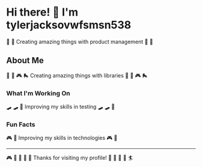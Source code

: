 # Hi there! 👋 I'm tylerjacksovwfsmsn538

🚀 🌺 Creating amazing things with product management 🚀 🌺

## About Me
🏸 🏑 🎮 🛼 Creating amazing things with libraries 🏸 🏑 🎮 🛼

### What I'm Working On
🛹 🛹 🎳 Improving my skills in testing 🛹 🛹 🎳

### Fun Facts
🎮 🎱 Improving my skills in technologies 🎮 🎱

---
🎮 🎾 🥁 🏏 🏑 Thanks for visiting my profile! 🛶 🏸 🏑 🌈 🏄
